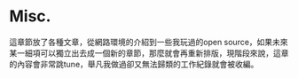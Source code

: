 # Misc.

這章節放了各種文章，從網路環境的介紹到一些我玩過的open source，如果未來某一細項可以獨立出去成一個新的章節，那麼就會再重新排版，現階段來說，這章的內容會非常跳tune，舉凡我做過卻又無法歸類的工作紀錄就會被收編。